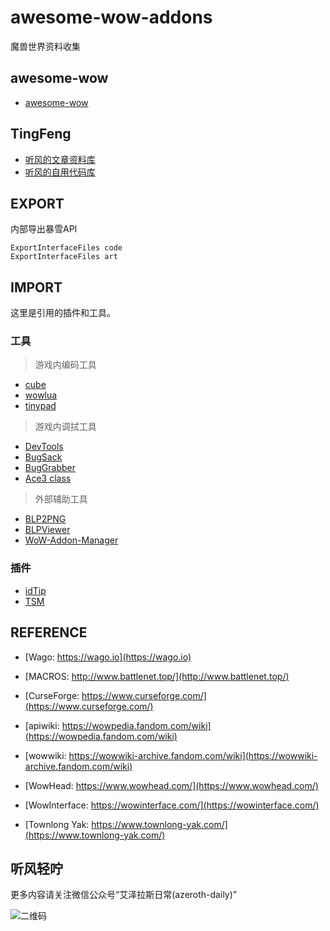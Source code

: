 # awesome-wow-addons

魔兽世界资料收集


## awesome-wow

- [awesome-wow](https://github.com/JuanjoSalvador/awesome-wow)
## TingFeng

- [听风的文章资料库](https://github.com/usiege/publisher)
- [听风的自用代码库](https://github.com/usiege/TingFeng)

## EXPORT

内部导出暴雪API

```
ExportInterfaceFiles code 
ExportInterfaceFiles art
```

## IMPORT

这里是引用的插件和工具。

### 工具

> 游戏内编码工具

- [cube](./Cube)
- [wowlua](./WowLua)
- [tinypad](./TinyPad)

> 游戏内调拭工具

- [DevTools](./DevTools)
- [BugSack](./BugSack)
- [BugGrabber](./BugGrabber)
- [Ace3 class](https://wow.gamepedia.com/WelcomeHome_-_Your_first_Ace3_Addon)

> 外部辅助工具

- [BLP2PNG](https://www.wowinterface.com/downloads/info6127-BLP2PNG.html)
- [BLPViewer](https://www.wowinterface.com/downloads/info16700-BLPView.html)
- [WoW-Addon-Manager](https://github.com/Lund259/WoW-Addon-Manager)
### 插件

- [idTip](./idTip)
- [TSM](https://www.tradeskillmaster.com)

## REFERENCE

- [Wago: https://wago.io](https://wago.io)

- [MACROS: http://www.battlenet.top/](http://www.battlenet.top/)
- [CurseForge: https://www.curseforge.com/](https://www.curseforge.com/)

- [apiwiki: https://wowpedia.fandom.com/wiki](https://wowpedia.fandom.com/wiki)
- [wowwiki: https://wowwiki-archive.fandom.com/wiki](https://wowwiki-archive.fandom.com/wiki)

- [WowHead: https://www.wowhead.com/](https://www.wowhead.com/)
- [WowInterface: https://wowinterface.com/](https://wowinterface.com/)

- [Townlong Yak: https://www.townlong-yak.com/](https://www.townlong-yak.com/)

## 听风轻咛

更多内容请关注微信公众号“艾泽拉斯日常(azeroth-daily)”

![二维码](./wecode.png)
